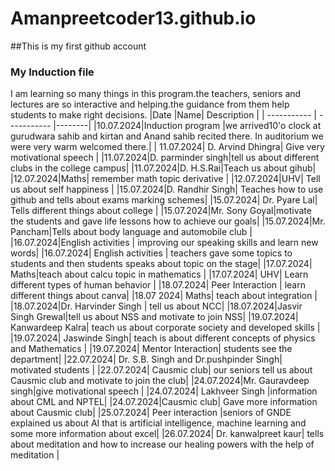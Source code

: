 # Amanpreetcoder13.github.io
##This is my first github account 
###  My Induction file
I am learning so many things in this program.the teachers, seniors and lectures are so interactive and helping.the guidance from them help students to make right decisions.
|Date  |Name| Description |
| ----------- | ----------- |--------|
|10.07.2024|Induction program |we arrived10'o clock at gurudwara sahib and kirtan and Anand sahib recited there. In auditorium we were very warm welcomed there.|
| 11.07.2024| D. Arvind Dhingra| Give very motivational speech |
|11.07.2024|D. parminder singh|tell us about different clubs in the college campus|
|11.07.2024|D. H.S.Rai|Teach us about gihub|
|12.07.2024|Maths| remember math topic derivative |
|12.07.2024|UHV| Tell us about self happiness |
|15.07.2024|D. Randhir Singh| Teaches how to use github and tells about exams marking schemes|
|15.07.2024| Dr. Pyare Lal| Tells different things about college |
|15.07.2024|Mr. Sony Goyal|motivate the students and gave life lessons how to achieve our goals|
|15.07.2024|Mr. Pancham|Tells about body language and automobile club |
|16.07.2024|English activities | improving our speaking skills and  learn new words|
|16.07.2024| English activities | teachers gave some topics to students and then students speaks about topic on the stage|
|17.07.2024| Maths|teach about calcu topic in mathematics |
|17.07.2024| UHV| Learn different types of human behavior |
|18.07.2024| Peer Interaction | learn different things about canva|
|18.07 2024| Maths| teach about integration |
|18.07.2024|Dr. Harvinder Singh | tell us about NCC|
|18.07.2024|Jasvir Singh Grewal|tell us about NSS and motivate to join NSS|
|19.07.2024| Kanwardeep Kalra| teach us about corporate society and developed skills |
|19.07.2024| Jaswinde Singh| teach is about different concepts of physics and Mathematics |
|19.07.2024| Mentor Interaction| students see the department|
|22.07.2024| Dr. S.B. Singh and Dr.pushpinder Singh| motivated students |
|22.07.2024| Causmic club| our seniors tell us about Causmic club and motivate to join the club|
|24.07.2024|Mr. Gauravdeep singh|give motivational speech |
|24.07.2024| Lakhveer Singh |information about CML and NPTEL|
|24.07.2024|Causmic club| Gave more information about Causmic club|
|25.07.2024| Peer interaction |seniors of GNDE explained us about AI that is artificial intelligence, machine learning and some more information about excel|
|26.07.2024| Dr. kanwalpreet kaur| tells about meditation and how to increase our healing powers with the help of meditation |
